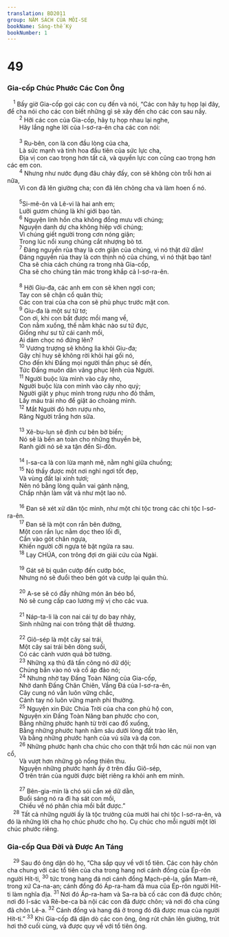 ```yaml
---
translation: BD2011
group: NĂM SÁCH CỦA MÔI-SE
bookName: Sáng-thế Ký 
bookNumber: 1
---
```


<div class="title"><h1>49</h1><h3>Gia-cốp Chúc Phước Các Con Ông</h3></div>
<span class="verse sa_49_1"> <sup>1</sup> Bấy giờ Gia-cốp gọi các con cụ đến và nói, “Các con hãy tụ họp lại đây, để cha nói cho các con biết những gì sẽ xảy đến cho các con sau nầy.<br/></span>
<span class="verse sa_49_2">  <sup>2</sup> Hỡi các con của Gia-cốp, hãy tụ họp nhau lại nghe,<br/>  Hãy lắng nghe lời của I-sơ-ra-ên cha các con nói:<br/><br/></span>
<span class="verse sa_49_3">  <sup>3</sup> Ru-bên, con là con đầu lòng của cha, <br/>  Là sức mạnh và tinh hoa đầu tiên của sức lực cha,<br/>  Ðịa vị con cao trọng hơn tất cả, và quyền lực con cũng cao trọng hơn các em con.<br/></span>
<span class="verse sa_49_4">  <sup>4</sup> Nhưng như nước đụng đâu chảy đấy, con sẽ không còn trỗi hơn ai nữa,<br/>  Vì con đã lên giường cha; con đã lên chõng cha và làm hoen ố nó.<br/><br/></span>
<span class="verse sa_49_5">  <sup>5</sup>Si-mê-ôn và Lê-vi là hai anh em;<br/>  Lưỡi gươm chúng là khí giới bạo tàn.<br/></span>
<span class="verse sa_49_6">  <sup>6</sup> Nguyện linh hồn cha không đồng mưu với chúng;<br/>  Nguyện danh dự cha không hiệp với chúng;<br/>  Vì chúng giết người trong cơn nóng giận;<br/>  Trong lúc nổi xung chúng cắt nhượng bò tơ.<br/></span>
<span class="verse sa_49_7">  <sup>7</sup> Ðáng nguyền rủa thay là cơn giận của chúng, vì nó thật dữ dằn!<br/>  Ðáng nguyền rủa thay là cơn thịnh nộ của chúng, vì nó thật bạo tàn!<br/>  Cha sẽ chia cách chúng ra trong nhà Gia-cốp,<br/>  Cha sẽ cho chúng tản mác trong khắp cả I-sơ-ra-ên.<br/><br/></span>
<span class="verse sa_49_8">  <sup>8</sup> Hỡi Giu-đa, các anh em con sẽ khen ngợi con;<br/>  Tay con sẽ chận cổ quân thù;<br/>  Các con trai của cha con sẽ phủ phục trước mặt con.<br/></span>
<span class="verse sa_49_9">  <sup>9</sup> Giu-đa là một sư tử tơ;<br/>  Con ơi, khi con bắt được mồi mang về,<br/>  Con nằm xuống, thế nằm khác nào sư tử đực,<br/>  Giống như sư tử cái canh mồi, <br/>  Ai dám chọc nó đứng lên?<br/></span>
<span class="verse sa_49_10">  <sup>10</sup> Vương trượng sẽ không lìa khỏi Giu-đa;<br/>  Gậy chỉ huy sẽ không rời khỏi hai gối nó,<br/>  Cho đến khi Ðấng mọi người thần phục sẽ đến,<br/>  Tức Ðấng muôn dân vâng phục lệnh của Người.<br/></span>
<span class="verse sa_49_11">  <sup>11</sup> Người buộc lừa mình vào cây nho,<br/>  Người buộc lừa con mình vào cây nho quý;<br/>  Người giặt y phục mình trong rượu nho đỏ thẳm,<br/>  Lấy máu trái nho để giặt áo choàng mình.<br/></span>
<span class="verse sa_49_12">  <sup>12</sup> Mắt Người đỏ hơn rượu nho,<br/>  Răng Người trắng hơn sữa.<br/><br/></span>
<span class="verse sa_49_13">  <sup>13</sup> Xê-bu-lun sẽ định cư bên bờ biển;<br/>  Nó sẽ là bến an toàn cho những thuyền bè,<br/>  Ranh giới nó sẽ xa tận đến Si-đôn.<br/><br/></span>
<span class="verse sa_49_14">  <sup>14</sup> I-sa-ca là con lừa mạnh mẽ, nằm nghỉ giữa chuồng;<br/></span>
<span class="verse sa_49_15">  <sup>15</sup> Nó thấy được một nơi nghỉ ngơi tốt đẹp,<br/>  Và vùng đất lại xinh tươi;<br/>  Nên nó bằng lòng quằn vai gánh nặng, <br/>  Chấp nhận làm vất vả như một lao nô.<br/><br/></span>
<span class="verse sa_49_16">  <sup>16</sup> Ðan sẽ xét xử dân tộc mình, như một chi tộc trong các chi tộc I-sơ-ra-ên.<br/></span>
<span class="verse sa_49_17">  <sup>17</sup> Ðan sẽ là một con rắn bên đường,<br/>  Một con rắn lục nằm dọc theo lối đi,<br/>  Cắn vào gót chân ngựa,<br/>  Khiến người cỡi ngựa té bật ngửa ra sau.<br/></span>
<span class="verse sa_49_18">  <sup>18</sup> Lạy CHÚA, con trông đợi ơn giải cứu của Ngài.<br/><br/></span>
<span class="verse sa_49_19">  <sup>19</sup> Gát sẽ bị quân cướp đến cướp bóc,<br/>  Nhưng nó sẽ đuổi theo bén gót và cướp lại quân thù.<br/><br/></span>
<span class="verse sa_49_20">  <sup>20</sup> A-se sẽ có đầy những món ăn béo bổ,<br/>  Nó sẽ cung cấp cao lương mỹ vị cho các vua.<br/><br/></span>
<span class="verse sa_49_21">  <sup>21</sup> Náp-ta-li là con nai cái tự do bay nhảy,<br/>  Sinh những nai con trông thật dễ thương.<br/><br/></span>
<span class="verse sa_49_22">  <sup>22</sup> Giô-sép là một cây sai trái,<br/>  Một cây sai trái bên dòng suối,<br/>  Có các cành vươn quá bờ tường.<br/></span>
<span class="verse sa_49_23">  <sup>23</sup> Những xạ thủ đã tấn công nó dữ dội;<br/>  Chúng bắn vào nó và cố áp đảo nó;<br/></span>
<span class="verse sa_49_24">  <sup>24</sup> Nhưng nhờ tay Ðấng Toàn Năng của Gia-cốp,<br/>  Nhờ danh Ðấng Chăn Chiên, Vầng Ðá của I-sơ-ra-ên,<br/>  Cây cung nó vẫn luôn vững chắc,<br/>  Cánh tay nó luôn vững mạnh phi thường.<br/></span>
<span class="verse sa_49_25">  <sup>25</sup> Nguyện xin Ðức Chúa Trời của cha con phù hộ con,<br/>  Nguyện xin Ðấng Toàn Năng ban phước cho con,<br/>  Bằng những phước hạnh từ trời cao đổ xuống,<br/>  Bằng những phước hạnh nằm sâu dưới lòng đất trào lên,<br/>  Và bằng những phước hạnh của vú sữa và dạ con.<br/></span>
<span class="verse sa_49_26">  <sup>26</sup> Những phước hạnh cha chúc cho con thật trổi hơn các núi non vạn cổ,<br/>  Và vượt hơn những gò nổng thiên thu.<br/>  Nguyện những phước hạnh ấy ở trên đầu Giô-sép,<br/>  Ở trên trán của người được biệt riêng ra khỏi anh em mình.<br/><br/></span>
<span class="verse sa_49_27">  <sup>27</sup> Bên-gia-min là chó sói cắn xé dữ dằn,<br/>  Buổi sáng nó ra đi hạ sát con mồi,<br/>  Chiều về nó phân chia mồi bắt được.”<br/></span>
<span class="verse sa_49_28"> <sup>28</sup> Tất cả những người ấy là tộc trưởng của mười hai chi tộc I-sơ-ra-ên, và đó là những lời cha họ chúc phước cho họ. Cụ chúc cho mỗi người một lời chúc phước riêng.<br/></span>
<div class="title"><h3>Gia-cốp Qua Ðời và Ðược An Táng</h3></div>
<span class="verse sa_49_29"> <sup>29</sup> Sau đó ông dặn dò họ, “Cha sắp quy về với tổ tiên. Các con hãy chôn cha chung với các tổ tiên của cha trong hang nơi cánh đồng của Ép-rôn người Hít-ti, </span>
<span class="verse sa_49_30"><sup>30</sup> tức trong hang đá nơi cánh đồng Mạch-pê-la, gần Mam-rê, trong xứ Ca-na-an; cánh đồng đó Áp-ra-ham đã mua của Ép-rôn người Hít-ti làm nghĩa địa. </span>
<span class="verse sa_49_31"><sup>31</sup> Nơi đó Áp-ra-ham và Sa-ra bà cố các con đã được chôn; nơi đó I-sác và Rê-be-ca bà nội các con đã được chôn; và nơi đó cha cũng đã chôn Lê-a. </span>
<span class="verse sa_49_32"><sup>32</sup> Cánh đồng và hang đá ở trong đó đã được mua của người Hít-ti.” </span>
<span class="verse sa_49_33"><sup>33</sup> Khi Gia-cốp đã dặn dò các con ông, ông rút chân lên giường, trút hơi thở cuối cùng, và được quy về với tổ tiên ông.<br/></span>
